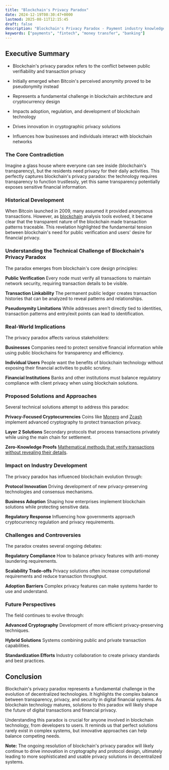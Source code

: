 ```yaml
---
title: "Blockchain's Privacy Paradox"
date: 2024-12-19T08:30:47+0000
lastmod: 2025-08-11T12:15:45
draft: false
description: "Blockchain's Privacy Paradox - Payment industry knowledge and insights"
keywords: ["payments", "fintech", "money transfer", "banking"]
---
```


## Executive Summary 

- Blockchain's privacy paradox refers to the conflict between public verifiability and transaction privacy

- Initially emerged when Bitcoin's perceived anonymity proved to be pseudonymity instead

- Represents a fundamental challenge in blockchain architecture and cryptocurrency design

- Impacts adoption, regulation, and development of blockchain technology

- Drives innovation in cryptographic privacy solutions

- Influences how businesses and individuals interact with blockchain networks

### The Core Contradiction

Imagine a glass house where everyone can see inside (blockchain's transparency), but the residents need privacy for their daily activities. This perfectly captures blockchain's privacy paradox: the technology requires transparency to function trustlessly, yet this same transparency potentially exposes sensitive financial information.

### Historical Development

When Bitcoin launched in 2009, many assumed it provided anonymous transactions. However, as [blockchain](https://faisalkhanllc.xyz/resources/payments-wiki/b/blockchain/) analysis tools evolved, it became clear that the transparent nature of the blockchain made transaction patterns traceable. This revelation highlighted the fundamental tension between blockchain's need for public verification and users' desire for financial privacy.

### Understanding the Technical Challenge of Blockchain's Privacy Paradox

The paradox emerges from blockchain's core design principles:

**Public Verification** Every node must verify all transactions to maintain network security, requiring transaction details to be visible.

**Transaction Linkability** The permanent public ledger creates transaction histories that can be analyzed to reveal patterns and relationships.

**Pseudonymity Limitations** While addresses aren't directly tied to identities, transaction patterns and entry/exit points can lead to identification.

### Real-World Implications

The privacy paradox affects various stakeholders:

**Businesses** Companies need to protect sensitive financial information while using public blockchains for transparency and efficiency.

**Individual Users** People want the benefits of blockchain technology without exposing their financial activities to public scrutiny.

**Financial Institutions** Banks and other institutions must balance regulatory compliance with client privacy when using blockchain solutions.

### Proposed Solutions and Approaches

Several technical solutions attempt to address this paradox:

**Privacy-Focused Cryptocurrencies** Coins like [Monero](https://faisalkhanllc.xyz/resources/payments-wiki/m/monero/) and [Zcash](https://faisalkhanllc.xyz/resources/payments-wiki/z/zcash/) implement advanced cryptography to protect transaction privacy.

**Layer 2 Solutions** Secondary protocols that process transactions privately while using the main chain for settlement.

**Zero-Knowledge Proofs** [Mathematical methods that verify transactions without revealing their details](https://faisalkhanllc.xyz/resources/payments-wiki/z/zero-knowledge-proof-zkp/).

### Impact on Industry Development

The privacy paradox has influenced blockchain evolution through:

**Protocol Innovation** Driving development of new privacy-preserving technologies and consensus mechanisms.

**Business Adoption** Shaping how enterprises implement blockchain solutions while protecting sensitive data.

**Regulatory Response** Influencing how governments approach cryptocurrency regulation and privacy requirements.

### Challenges and Controversies

The paradox creates several ongoing debates:

**Regulatory Compliance** How to balance privacy features with anti-money laundering requirements.

**Scalability Trade-offs** Privacy solutions often increase computational requirements and reduce transaction throughput.

**Adoption Barriers** Complex privacy features can make systems harder to use and understand.

### Future Perspectives

The field continues to evolve through:

**Advanced Cryptography** Development of more efficient privacy-preserving techniques.

**Hybrid Solutions** Systems combining public and private transaction capabilities.

**Standardization Efforts** Industry collaboration to create privacy standards and best practices.

## Conclusion

Blockchain's privacy paradox represents a fundamental challenge in the evolution of decentralized technologies. It highlights the complex balance between transparency, privacy, and security in digital financial systems. As blockchain technology matures, solutions to this paradox will likely shape the future of digital transactions and financial privacy.

Understanding this paradox is crucial for anyone involved in blockchain technology, from developers to users. It reminds us that perfect solutions rarely exist in complex systems, but innovative approaches can help balance competing needs.

**Note:** The ongoing resolution of blockchain's privacy paradox will likely continue to drive innovation in cryptography and protocol design, ultimately leading to more sophisticated and usable privacy solutions in decentralized systems.